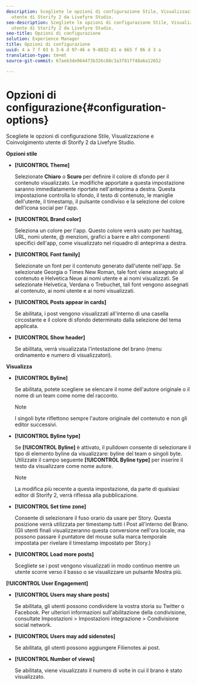 ```yaml
---
description: Scegliete le opzioni di configurazione Stile, Visualizzazione e Coinvolgimento
  utente di Storify 2 da Livefyre Studio.
seo-description: Scegliete le opzioni di configurazione Stile, Visualizzazione e Coinvolgimento
  utente di Storify 2 da Livefyre Studio.
seo-title: Opzioni di configurazione
solution: Experience Manager
title: Opzioni di configurazione
uuid: 4 a 7 f 03 b 3-6 d 97-46 e 9-8832-81 e 665 f 06 d 3 a
translation-type: tm+mt
source-git-commit: 67aeb3de964473b326c88c3a3f81ff48a6a12652

---
```



# Opzioni di configurazione{#configuration-options}

Scegliete le opzioni di configurazione Stile, Visualizzazione e Coinvolgimento utente di Storify 2 da Livefyre Studio.

**Opzioni stile**

* **[!UICONTROL Theme]**

   Selezionate **Chiaro** o **Scuro** per definire il colore di sfondo per il contenuto visualizzato. Le modifiche apportate a questa impostazione saranno immediatamente riportate nell'anteprima a destra. Questa impostazione controlla lo sfondo, il testo di contenuto, le maniglie dell'utente, il timestamp, il pulsante condiviso e la selezione del colore dell'icona social per l'app.

* **[!UICONTROL Brand color]**

   Seleziona un colore per l'app. Questo colore verrà usato per hashtag, URL, nomi utente, @ menzioni, grafici a barre e altri componenti specifici dell'app, come visualizzato nel riquadro di anteprima a destra.

* **[!UICONTROL Font family]**

   Selezionate un font per il contenuto generato dall'utente nell'app. Se selezionate Georgia o Times New Roman, tale font viene assegnato al contenuto e Helvetica Neue ai nomi utente e ai nomi visualizzati. Se selezionate Helvetica, Verdana o Trebuchet, tali font vengono assegnati al contenuto, ai nomi utente e ai nomi visualizzati.

* **[!UICONTROL Posts appear in cards]**

   Se abilitata, i post vengono visualizzati all'interno di una casella circostante e il colore di sfondo determinato dalla selezione del tema applicata.

* **[!UICONTROL Show header]**

   Se abilitata, verrà visualizzata l'intestazione del brano (menu ordinamento e numero di visualizzatori).

**Visualizza**

* **[!UICONTROL Byline]**

   Se abilitata, potete scegliere se elencare il nome dell'autore originale o il nome di un team come nome del racconto.

   >[!NOTE]
   >
   >I singoli byte riflettono sempre l'autore originale del contenuto e non gli editor successivi.

* **[!UICONTROL Byline type]**

   Se **[!UICONTROL Byline]** è attivato, il pulldown consente di selezionare il tipo di elemento byline da visualizzare: byline del team o singoli byte. Utilizzate il campo seguente **[!UICONTROL Byline type]** per inserire il testo da visualizzare come nome autore.

   >[!NOTE]
   >
   >La modifica più recente a questa impostazione, da parte di qualsiasi editor di Storify 2, verrà riflessa alla pubblicazione.

* **[!UICONTROL Set time zone]**

   Consente di selezionare il fuso orario da usare per Story. Questa posizione verrà utilizzata per timestamp tutti i Post all'interno del Brano. (Gli utenti finali visualizzeranno questa conversione nell'ora locale, ma possono passare il puntatore del mouse sulla marca temporale impostata per rivelare il timestamp impostato per Story.)

* **[!UICONTROL Load more posts]**

   Scegliete se i post vengono visualizzati in modo continuo mentre un utente scorre verso il basso o se visualizzare un pulsante Mostra più.

**[!UICONTROL User Engagement]**

* **[!UICONTROL Users may share posts]**

   Se abilitata, gli utenti possono condividere la vostra storia su Twitter o Facebook. Per ulteriori informazioni sull'abilitazione della condivisione, consultate Impostazioni > Impostazioni integrazione > Condivisione social network.

* **[!UICONTROL Users may add sidenotes]**

   Se abilitata, gli utenti possono aggiungere Filienotes ai post.

* **[!UICONTROL Number of views]**

   Se abilitata, viene visualizzato il numero di volte in cui il brano è stato visualizzato.


